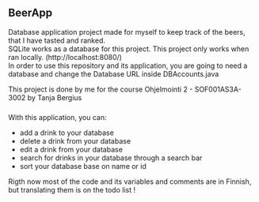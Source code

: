 ## BeerApp
Database application project made for myself to keep track of the beers, that I have tasted and ranked.\
SQLite works as a database for this project. This project only works when ran locally. (http://localhost:8080/) \
In order to use this repository and its application, you are going to need a database and change the Database URL inside DBAccounts.java

This project is done by me for the course Ohjelmointi 2 - SOF001AS3A-3002 by Tanja Bergius

###

With this application, you can:
- add a drink to your database
- delete a drink from your database
- edit a drink from your database
- search for drinks in your database through a search bar
- sort your database base on name or id 

Rigth now most of the code and its variables and comments are in Finnish, but translating them is on the todo list ! 
